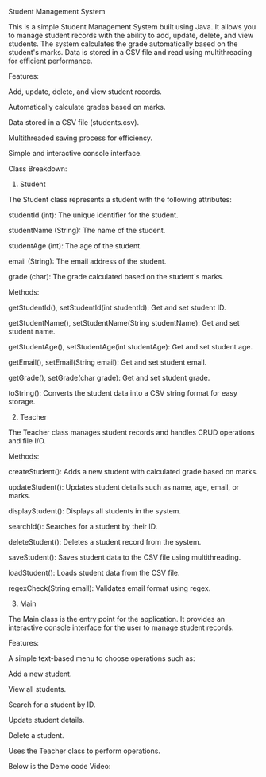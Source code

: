 Student Management System

This is a simple Student Management System built using Java. It allows you to manage student records with the ability to add, update, delete, and view students. The system calculates the grade automatically based on the student's marks. Data is stored in a CSV file and read using multithreading for efficient performance.

Features:

Add, update, delete, and view student records.

Automatically calculate grades based on marks.

Data stored in a CSV file (students.csv).

Multithreaded saving process for efficiency.

Simple and interactive console interface.

Class Breakdown:

1. Student

The Student class represents a student with the following attributes:

studentId (int): The unique identifier for the student.

studentName (String): The name of the student.

studentAge (int): The age of the student.

email (String): The email address of the student.

grade (char): The grade calculated based on the student's marks.

Methods:

getStudentId(), setStudentId(int studentId): Get and set student ID.

getStudentName(), setStudentName(String studentName): Get and set student name.

getStudentAge(), setStudentAge(int studentAge): Get and set student age.

getEmail(), setEmail(String email): Get and set student email.

getGrade(), setGrade(char grade): Get and set student grade.

toString(): Converts the student data into a CSV string format for easy storage.

2. Teacher

The Teacher class manages student records and handles CRUD operations and file I/O.

Methods:

createStudent(): Adds a new student with calculated grade based on marks.

updateStudent(): Updates student details such as name, age, email, or marks.

displayStudent(): Displays all students in the system.

searchId(): Searches for a student by their ID.

deleteStudent(): Deletes a student record from the system.

saveStudent(): Saves student data to the CSV file using multithreading.

loadStudent(): Loads student data from the CSV file.

regexCheck(String email): Validates email format using regex.

3. Main

The Main class is the entry point for the application. It provides an interactive console interface for the user to manage student records.

Features:

A simple text-based menu to choose operations such as:

Add a new student.

View all students.

Search for a student by ID.

Update student details.

Delete a student.

Uses the Teacher class to perform operations.

Below is the Demo code Video:



